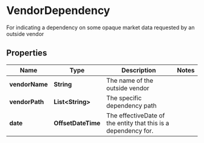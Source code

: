 

# VendorDependency

For indicating a dependency on some opaque market data requested by an outside vendor

## Properties

| Name | Type | Description | Notes |
|------------ | ------------- | ------------- | -------------|
|**vendorName** | **String** | The name of the outside vendor |  |
|**vendorPath** | **List&lt;String&gt;** | The specific dependency path |  |
|**date** | **OffsetDateTime** | The effectiveDate of the entity that this is a dependency for. |  |



